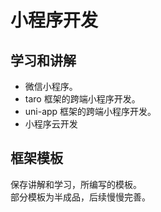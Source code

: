 # 小程序开发

## 学习和讲解
* 微信小程序。
* taro 框架的跨端小程序开发。
* uni-app 框架的跨端小程序开发。
* 小程序云开发

## 框架模板
保存讲解和学习，所编写的模板。   
部分模板为半成品，后续慢慢完善。
